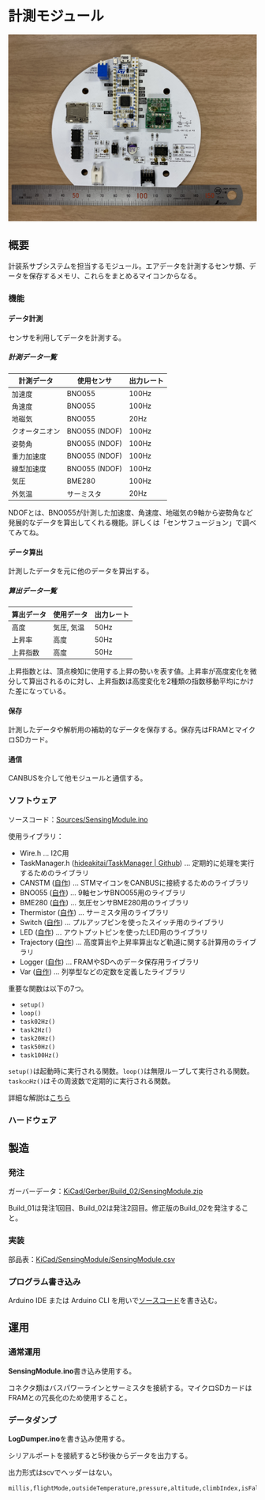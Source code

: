 # 計測モジュール

![SensingModule](./docs/images/SensingModuleBoard.JPG)

## 概要

計装系サブシステムを担当するモジュール。エアデータを計測するセンサ類、データを保存するメモリ、これらをまとめるマイコンからなる。

### 機能

#### データ計測

センサを利用してデータを計測する。

##### 計測データ一覧

| 計測データ     | 使用センサ    | 出力レート |
| -------------- | ------------- | ---------- |
| 加速度         | BNO055        | 100Hz      |
| 角速度         | BNO055        | 100Hz      |
| 地磁気         | BNO055        | 20Hz       |
| クオータニオン | BNO055 (NDOF) | 100Hz      |
| 姿勢角         | BNO055 (NDOF) | 100Hz      |
| 重力加速度     | BNO055 (NDOF) | 100Hz      |
| 線型加速度     | BNO055 (NDOF) | 100Hz      |
| 気圧           | BME280        | 100Hz      |
| 外気温         | サーミスタ    | 20Hz       |

NDOFとは、BNO055が計測した加速度、角速度、地磁気の9軸から姿勢角など発展的なデータを算出してくれる機能。詳しくは「センサフュージョン」で調べてみてね。

#### データ算出

計測したデータを元に他のデータを算出する。

##### 算出データ一覧

| 算出データ | 使用データ | 出力レート |
| ---------- | ---------- | ---------- |
| 高度       | 気圧, 気温 | 50Hz       |
| 上昇率     | 高度       | 50Hz       |
| 上昇指数   | 高度       | 50Hz       |

上昇指数とは、頂点検知に使用する上昇の勢いを表す値。上昇率が高度変化を微分して算出されるのに対し、上昇指数は高度変化を2種類の指数移動平均にかけた差になっている。

#### 保存

計測したデータや解析用の補助的なデータを保存する。保存先はFRAMとマイクロSDカード。

#### 通信

CANBUSを介して他モジュールと通信する。

### ソフトウェア

ソースコード：[Sources/SensingModule.ino](./Sources/SensingModule/SensingModule.ino)

使用ライブラリ：

- Wire.h ... I2C用
- TaskManager.h ([hideakitai/TaskManager | Github](https://github.com/hideakitai/TaskManager)) ... 定期的に処理を実行するためのライブラリ
- CANSTM ([自作](../../../Libraries/CANSTM/)) ... STMマイコンをCANBUSに接続するためのライブラリ
- BNO055 ([自作](../../../Libraries/BNO055/)) ... 9軸センサBNO055用のライブラリ
- BME280 ([自作](../../../Libraries/BME280/)) ... 気圧センサBME280用のライブラリ
- Thermistor ([自作](../../../Libraries/Thermistor/)) ... サーミスタ用のライブラリ
- Switch ([自作](../../../Libraries/Switch/)) ... プルアップピンを使ったスイッチ用のライブラリ
- LED ([自作](../../../Libraries/LED/)) ... アウトプットピンを使ったLED用のライブラリ
- Trajectory ([自作](../../../Libraries/Trajectory/)) ... 高度算出や上昇率算出など軌道に関する計算用のライブラリ
- Logger ([自作](../../../Libraries/Logger/)) ... FRAMやSDへのデータ保存用ライブラリ
- Var ([自作](../../../Libraries/Var/)) ... 列挙型などの定数を定義したライブラリ

重要な関数は以下の7つ。

- `setup()`
- `loop()`
- `task02Hz()`
- `task2Hz()`
- `task20Hz()`
- `task50Hz()`
- `task100Hz()`

`setup()`は起動時に実行される関数。`loop()`は無限ループして実行される関数。`task○○Hz()`はその周波数で定期的に実行される関数。

詳細な解説は[こちら](./docs/Softwere.md)

### ハードウェア

## 製造

### 発注

ガーバーデータ：[KiCad/Gerber/Build_02/SensingModule.zip](./KiCad/Gerber/Build_02/SensingModule.zip)

Build_01は発注1回目、Build_02は発注2回目。修正版のBuild_02を発注すること。

### 実装

部品表：[KiCad/SensingModule/SensingModule.csv](./KiCad/SensingModule/SensingModule.csv)

### プログラム書き込み

Arduino IDE または Arduino CLI を用いで[ソースコード](./Sources/SensingModule/SensingModule.ino)を書き込む。

## 運用

### 通常運用

**SensingModule.ino**書き込み使用する。

コネクタ類はバスパワーラインとサーミスタを接続する。マイクロSDカードはFRAMとの冗長化のため使用すること。

### データダンプ

**LogDumper.ino**を書き込み使用する。

シリアルポートを接続すると5秒後からデータを出力する。

出力形式はscvでヘッダーはない。

```csv
millis,flightMode,outsideTemperature,pressure,altitude,climbIndex,isFalling,acceleration_x,acceleration_y,acceleration_z,gyroscope_x,gyroscope_y,gyroscope_z,magnetometer_x,magnetometer_y,magnetometer_z,orientation_x,orientation_y,orientation_z,linear_acceleration_x,linear_acceleration_y,linear_acceleration_z,gravity_x,gravity_y,gravity_z,quaternion_w,quaternion_x,quaternion_y,quaternion_z
```
